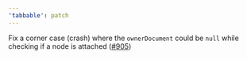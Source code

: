 ```yaml
---
'tabbable': patch
---
```


Fix a corner case (crash) where the `ownerDocument` could be `null` while checking if a node is attached ([#905](https://github.com/focus-trap/focus-trap-react/issues/905))
